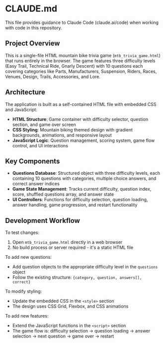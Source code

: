 # CLAUDE.md

This file provides guidance to Claude Code (claude.ai/code) when working with code in this repository.

## Project Overview

This is a single-file HTML mountain bike trivia game (`mtb_trivia_game.html`) that runs entirely in the browser. The game features three difficulty levels (Easy Trail, Technical Ride, Gnarly Descent) with 10 questions each covering categories like Parts, Manufacturers, Suspension, Riders, Races, Venues, Design, Trails, Accessories, and Lore.

## Architecture

The application is built as a self-contained HTML file with embedded CSS and JavaScript:
- **HTML Structure**: Game container with difficulty selector, question section, and game over screen
- **CSS Styling**: Mountain biking themed design with gradient backgrounds, animations, and responsive layout
- **JavaScript Logic**: Question management, scoring system, game flow control, and UI interactions

## Key Components

- **Questions Database**: Structured object with three difficulty levels, each containing 10 questions with categories, multiple choice answers, and correct answer indices
- **Game State Management**: Tracks current difficulty, question index, score, shuffled questions array, and answer state
- **UI Controllers**: Functions for difficulty selection, question loading, answer handling, game progression, and restart functionality

## Development Workflow

To test changes:
1. Open `mtb_trivia_game.html` directly in a web browser
2. No build process or server required - it's a static HTML file

To add new questions:
- Add question objects to the appropriate difficulty level in the `questions` object
- Follow the existing structure: `{category, question, answers[], correct}`

To modify styling:
- Update the embedded CSS in the `<style>` section
- The design uses CSS Grid, Flexbox, and CSS animations

To add new features:
- Extend the JavaScript functions in the `<script>` section
- The game flow is: difficulty selection → question loading → answer selection → next question → game over → restart